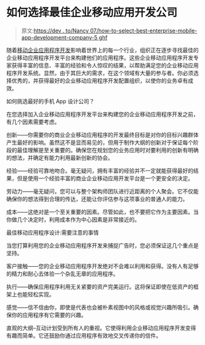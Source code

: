 # 如何选择最佳企业移动应用开发公司

> 原文:[https://dev . to/Nancy 07/how-to-select-best-enterprise-mobile-app-development-company-5 ghf](https://dev.to/nancy07/how-to-select-best-enterprise-mobile-app-development-company-5ghf)

随着[移动企业应用程序开发](https://www.hokuapps.com/products/mobile-application-development-platform/)影响着世界上的每一个行业，组织正在逐步寻找最佳的企业移动应用程序开发平台来构建他们的应用程序。这些企业移动应用程序开发专家获得丰富的信息、丰富的经验和令人惊叹的结果，以帮助满足您的企业移动应用程序开发系统。显然，由于其巨大的需求，在这个领域有大量的参与者。你必须选择优秀的，并获得最好的企业移动应用程序开发配置组织，以使你的业务卓有成效。

如何挑选最好的手机 App 设计公司？

在您选择加入企业移动应用程序开发平台来构建您的企业移动应用程序开发之前，有几个因素需要考虑。

创新——你需要你的商业企业移动应用程序的开发最终目标是对你的目标兴趣群体产生最好的影响。虽然这不是显而易见的，但用于制作大纲的创新对于保证每个阶段的最佳理解是至关重要的。确保您在规划您的业务应用时对要利用的创新有明确的想法，并确定有能力利用最新创新的协会。

经验——经验可靠地吻合。毫无疑问，拥有丰富的经验并不一定就能获得最好的结果，但是使用一个经验丰富的商业企业移动应用开发平台是一个更安全的决定。

劳动力——毫无疑问，您可以与整个架构师团队进行近距离的个人聚会。它不仅能确保你的想法得到合理的传达，还能让你评估参与这项事业的普通人的能力。

成本——这绝对是一个至关重要的因素。尽管如此，也不要把它作为主要因素。当你做几个决定时，利用成本作为中心因素是非常接近的。

最佳移动应用程序设计:需要注意的事情

当您打算利用您的企业移动应用程序开发来捕捉广告时，您必须保证这几个重点是坚持。

客户接触——您的企业移动应用程序开发绝对不会难以利用和获得。没有人有足够的精力和耐心去体验一个杂乱无章的应用程序。

执行——确保应用程序利用无关紧要的资产完美运行。这将保证即使在低资产的框架上也能轻松实现。

感觉——信不信由你，即使是代表也会被朴素视图中的风格或视觉兴趣所吸引。确保你的应用程序有它需要的兴趣。

直观的大纲–互动计划受到所有人的重视。它使得利用企业移动应用程序开发变得有趣而简单。它还鼓励你通过应用程序有效地交叉传递你的信件。